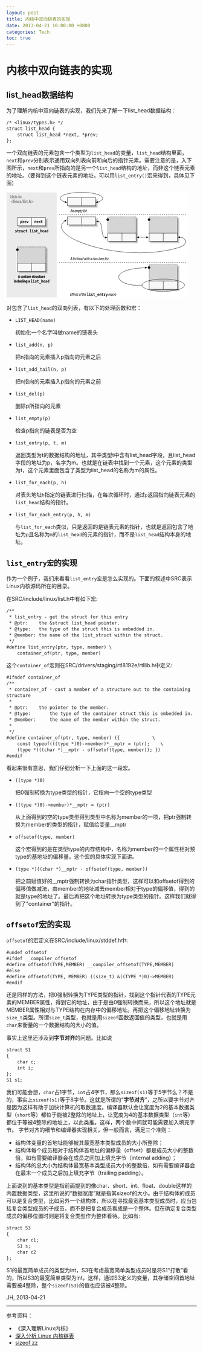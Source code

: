 ```yaml
---
layout: post
title: 内核中双向链表的实现
date: 2013-04-21 10:00:00 +0800
categories: Tech
toc: true
---
```


# 内核中双向链表的实现

## list_head数据结构

为了理解内核中双向链表的实现，我们先来了解一下list_head数据结构：

    /* <linux/types.h> */
    struct list_head {
        struct list_head *next, *prev;
    };

一个双向链表的元素包含一个类型为`list_head`的变量，`list_head`结构里面，`next`和`prev`分别表示通用双向列表向前和向后的指针元素。需要注意的是，入下图所示，`next`和`prev`所指向的是另一个`list_head`结构的地址，而非这个链表元素的地址。（要得到这个链表元素的地址，可以用`list_entry()`宏来得到，具体见下面）

![`list_head`和链表结构图](img/kernel_list_head.png)

对包含了`list_head`的双向列表，有以下的处理函数和宏：

* `LIST_HEAD(name)`

    初始化一个名字叫做name的链表头

* `list_add(n, p)`

    把n指向的元素插入p指向的元素之后

* `list_add_tail(n, p)`

    把n指向的元素插入p指向的元素之前

* `list_del(p)`

    删除p所指向的元素

* `list_empty(p)`

    检查p指向的链表是否为空

* `list_entry(p, t, m)`

    返回类型为t的数据结构的地址，其中类型t中含有list_head字段，且list_head字段的地址为p，名字为m。也就是在链表中找到一个元素，这个元素的类型为t，这个元素里面包含了类型为list_head的名称为m的属性。


* `list_for_each(p, h)`

    对表头地址`h`指定的链表进行扫描，在每次循环时，通过`p`返回指向链表元素的`list_head`结构的指针。

* `list_for_each_entry(p, h, m)`

    与`list_for_each`类似，只是返回的是链表元素的指针，也就是返回包含了地址为`p`且名称为`m`的`list_head`的元素的指针，而不是`list_head`结构本身的地址。


## `list_entry宏`的实现

作为一个例子，我们来看看`list_entry`宏是怎么实现的。下面的叙述中SRC表示Linux内核源码所在的目录。

在SRC/include/linux/list.h中有如下宏:

    /**
     * list_entry - get the struct for this entry
     * @ptr:    the &struct list_head pointer.
     * @type:   the type of the struct this is embedded in.
     * @member: the name of the list_struct within the struct.
     */
    #define list_entry(ptr, type, member) \
        container_of(ptr, type, member)

这个`container_of`宏则在SRC/drivers/staging/rtl8192e/rtllib.h中定义:

    #ifndef container_of
    /**
     * container_of - cast a member of a structure out to the containing structure
     *
     * @ptr:    the pointer to the member.
     * @type:       the type of the container struct this is embedded in.
     * @member:     the name of the member within the struct.
     *
     */
    #define container_of(ptr, type, member) ({            \
        const typeof(((type *)0)->member)*__mptr = (ptr);    \
        (type *)((char *)__mptr - offsetof(type, member)); })
    #endif

看起来很有意思，我们仔细分析一下上面的这一段宏。

* `((type *)0)`

    把0强制转换为type类型的指针，它指向一个空的type类型

* `((type *)0)->member)*__mptr = (ptr)`

    从上面得到的空的type类型得到类型中名称为member的一项，把ptr强制转换为member的类型的指针，赋值给变量__mptr

* `offsetof(type, member)`

    这个宏得到的是在类型type的内存结构中，名称为member的一个属性相对预type的基地址的偏移量。这个宏的具体实现下面讲。

* `(type *)((char *)__mptr - offsetof(type, member))`

    把之前赋值好的__mptr强制转换为char指针类型，这样可以和offsetof得到的偏移值做减法，由member的地址减去member相对于type的偏移值，得到的就是type的地址了。最后再把这个地址转换为type类型的指针。这样我们就得到了"container"的指针。


## `offsetof`宏的实现

`offsetof`的宏定义在SRC/include/linux/stddef.h中:

    #undef offsetof
    #ifdef __compiler_offsetof
    #define offsetof(TYPE,MEMBER) __compiler_offsetof(TYPE,MEMBER)
    #else
    #define offsetof(TYPE, MEMBER) ((size_t) &((TYPE *)0)->MEMBER)
    #endif

还是同样的方法，把0强制转换为TYPE类型的指针，找到这个指针代表的TYPE元素的MEMBER属性，得到它的地址，由于是由0强制转换而来，所以这个地址就是MEMBER属性相对与TYPE结构在内存中的偏移地址。再把这个偏移地址转换为`size_t`类型。所谓`size_t`类型，也就是用`sizeof`函数返回值的类型，也就是用`char`来衡量的一个数据结构的大小的值。

事实上这里还涉及到**字节对齐**的问题。比如说

    struct S1
    {
        char c;
        int i;
    };
    S1 s1;

我们可能会想，`char`占1字节，`int`占4字节，那么`sizeof(s1)`等于5字节么？不是的，事实上`sizeof(s1)`等于8字节。这就是所谓的“**字节对齐**”，之所以要字节对齐是因为这样有助于加快计算机的取数速度。编译器默认会让宽度为2的基本数据类型（`short`等）都位于能被2整除的地址上，让宽度为4的基本数据类型（`int`等）都位于等被4整除的地址上，以此类推。这样，两个数中间就可能需要加入填充字节。 字节对齐的细节和编译器实现相关，但一般而言，满足三个准则：

* 结构体变量的首地址能够被其最宽基本类型成员的大小所整除；
* 结构体每个成员相对于结构体首地址的偏移量（offset）都是成员大小的整数倍，如有需要编译器会在成员之间加上填充字节（internal adding）；
* 结构体的总大小为结构体最宽基本类型成员大小的整数倍，如有需要编译器会在最末一个成员之后加上填充字节（trailing padding）。

上面说到的基本类型是指前面提到的像char、short、int、float、double这样的内置数据类型，这里所说的“数据宽度”就是指其sizeof的大小。由于结构体的成员可以是复合类型，比如另外一个结构体，所以在寻找最宽基本类型成员时，应当包括复合类型成员的子成员，而不是把复合成员看成是一个整体。但在确定复合类型成员的偏移位置时则是将复合类型作为整体看待。比如有:

    struct S3
    {
        char c1;
        S1 s;
        char c2
    };

S1的最宽简单成员的类型为int，S3在考虑最宽简单类型成员时是将S1“打散”看的，所以S3的最宽简单类型为int，这样，通过S3定义的变量，其存储空间首地址需要被4整除，整个`sizeof(S3)`的值也应该被4整除。


JH, 2013-04-21

----
参考资料：

* 《深入理解Linux内核》
* [深入分析 Linux 内核链表](http://www.ibm.com/developerworks/cn/linux/kernel/l-chain/index.html)
* [sizeof zz](http://stillive.bokee.com/3430695.html)


